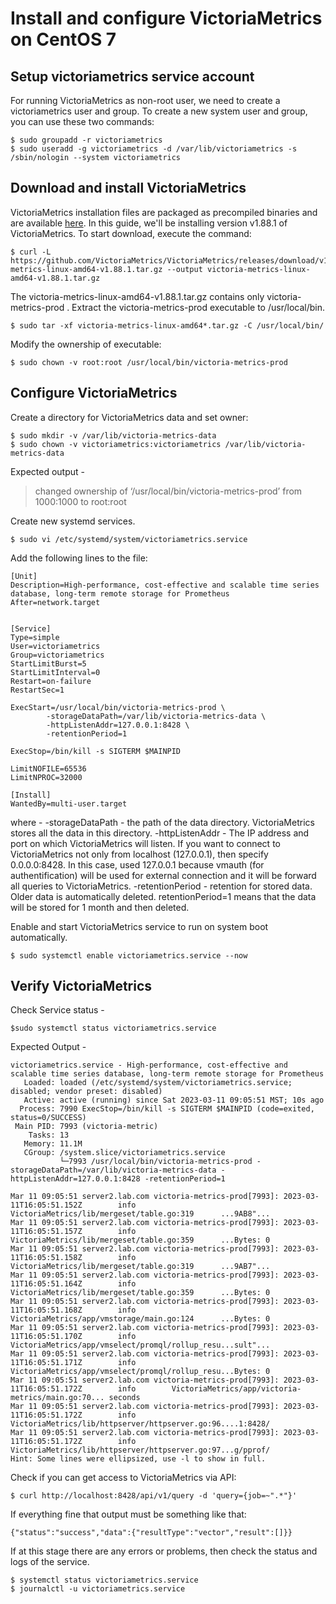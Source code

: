 # Install and configure VictoriaMetrics on CentOS 7


## Setup victoriametrics service account 

For running VictoriaMetrics as non-root user, we need to create a victoriametrics user and group. To create a new system user and group, you can use these two commands:
```
$ sudo groupadd -r victoriametrics
$ sudo useradd -g victoriametrics -d /var/lib/victoriametrics -s /sbin/nologin --system victoriametrics
```

## Download  and install VictoriaMetrics

VictoriaMetrics installation files are packaged as precompiled binaries and are available [here](https://github.com/VictoriaMetrics/VictoriaMetrics/releases). In this guide, we'll be installing version v1.88.1  of VictoriaMetrics. To start download, execute the command:
```
$ curl -L https://github.com/VictoriaMetrics/VictoriaMetrics/releases/download/v1.88.1/victoria-metrics-linux-amd64-v1.88.1.tar.gz --output victoria-metrics-linux-amd64-v1.88.1.tar.gz
```
The victoria-metrics-linux-amd64-v1.88.1.tar.gz contains only victoria-metrics-prod . Extract the victoria-metrics-prod executable to /usr/local/bin.
```
$ sudo tar -xf victoria-metrics-linux-amd64*.tar.gz -C /usr/local/bin/
```


Modify the ownership of executable:
```
$ sudo chown -v root:root /usr/local/bin/victoria-metrics-prod
```

## Configure VictoriaMetrics
Create a directory for VictoriaMetrics data and set owner:
```
$ sudo mkdir -v /var/lib/victoria-metrics-data
$ sudo chown -v victoriametrics:victoriametrics /var/lib/victoria-metrics-data
```
Expected output - 
>changed ownership of ‘/usr/local/bin/victoria-metrics-prod’ from 1000:1000 to root:root

Create new systemd services.
```
$ sudo vi /etc/systemd/system/victoriametrics.service
```
Add the following lines to the file:
```
[Unit]
Description=High-performance, cost-effective and scalable time series database, long-term remote storage for Prometheus
After=network.target


[Service]
Type=simple
User=victoriametrics
Group=victoriametrics
StartLimitBurst=5
StartLimitInterval=0
Restart=on-failure
RestartSec=1

ExecStart=/usr/local/bin/victoria-metrics-prod \
        -storageDataPath=/var/lib/victoria-metrics-data \
        -httpListenAddr=127.0.0.1:8428 \
        -retentionPeriod=1

ExecStop=/bin/kill -s SIGTERM $MAINPID

LimitNOFILE=65536
LimitNPROC=32000

[Install]
WantedBy=multi-user.target
```
where - 
-storageDataPath - the path of the data directory. VictoriaMetrics stores all the data in this directory.
-httpListenAddr - The IP address and port on which VictoriaMetrics will listen. If you want to connect to VictoriaMetrics not only from localhost (127.0.0.1), then specify 0.0.0.0:8428. In this case, used 127.0.0.1 because vmauth (for authentification) will be used for external connection and it will be forward all queries to VictoriaMetrics.
-retentionPeriod - retention for stored data. Older data is automatically deleted. retentionPeriod=1 means that the data will be stored for 1 month and then deleted.


Enable and start VictoriaMetrics service to run on system boot automatically.
```
$ sudo systemctl enable victoriametrics.service --now
```

## Verify VictoriaMetrics

Check Service status - 
```
$sudo systemctl status victoriametrics.service
```

Expected Output - 
```
victoriametrics.service - High-performance, cost-effective and scalable time series database, long-term remote storage for Prometheus
   Loaded: loaded (/etc/systemd/system/victoriametrics.service; disabled; vendor preset: disabled)
   Active: active (running) since Sat 2023-03-11 09:05:51 MST; 10s ago
  Process: 7990 ExecStop=/bin/kill -s SIGTERM $MAINPID (code=exited, status=0/SUCCESS)
 Main PID: 7993 (victoria-metric)
    Tasks: 13
   Memory: 11.1M
   CGroup: /system.slice/victoriametrics.service
           └─7993 /usr/local/bin/victoria-metrics-prod -storageDataPath=/var/lib/victoria-metrics-data -httpListenAddr=127.0.0.1:8428 -retentionPeriod=1

Mar 11 09:05:51 server2.lab.com victoria-metrics-prod[7993]: 2023-03-11T16:05:51.152Z        info        VictoriaMetrics/lib/mergeset/table.go:319      ...9AB8"...
Mar 11 09:05:51 server2.lab.com victoria-metrics-prod[7993]: 2023-03-11T16:05:51.157Z        info        VictoriaMetrics/lib/mergeset/table.go:359      ...Bytes: 0
Mar 11 09:05:51 server2.lab.com victoria-metrics-prod[7993]: 2023-03-11T16:05:51.158Z        info        VictoriaMetrics/lib/mergeset/table.go:319      ...9AB7"...
Mar 11 09:05:51 server2.lab.com victoria-metrics-prod[7993]: 2023-03-11T16:05:51.164Z        info        VictoriaMetrics/lib/mergeset/table.go:359      ...Bytes: 0
Mar 11 09:05:51 server2.lab.com victoria-metrics-prod[7993]: 2023-03-11T16:05:51.168Z        info        VictoriaMetrics/app/vmstorage/main.go:124      ...Bytes: 0
Mar 11 09:05:51 server2.lab.com victoria-metrics-prod[7993]: 2023-03-11T16:05:51.170Z        info        VictoriaMetrics/app/vmselect/promql/rollup_resu...sult"...
Mar 11 09:05:51 server2.lab.com victoria-metrics-prod[7993]: 2023-03-11T16:05:51.171Z        info        VictoriaMetrics/app/vmselect/promql/rollup_resu...Bytes: 0
Mar 11 09:05:51 server2.lab.com victoria-metrics-prod[7993]: 2023-03-11T16:05:51.172Z        info        VictoriaMetrics/app/victoria-metrics/main.go:70... seconds
Mar 11 09:05:51 server2.lab.com victoria-metrics-prod[7993]: 2023-03-11T16:05:51.172Z        info        VictoriaMetrics/lib/httpserver/httpserver.go:96....1:8428/
Mar 11 09:05:51 server2.lab.com victoria-metrics-prod[7993]: 2023-03-11T16:05:51.172Z        info        VictoriaMetrics/lib/httpserver/httpserver.go:97...g/pprof/
Hint: Some lines were ellipsized, use -l to show in full.
```


Check if you can get access to VictoriaMetrics via API:
```
$ curl http://localhost:8428/api/v1/query -d 'query={job=~".*"}'
```
If everything fine that output must be something like that:
```
{"status":"success","data":{"resultType":"vector","result":[]}}
```
If at this stage there are any errors or problems, then check the status and logs of the service.
```
$ systemctl status victoriametrics.service
$ journalctl -u victoriametrics.service
```



